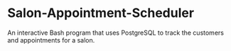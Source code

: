 # Salon-Appointment-Scheduler

An interactive Bash program that uses PostgreSQL to track the customers and appointments for a salon.
